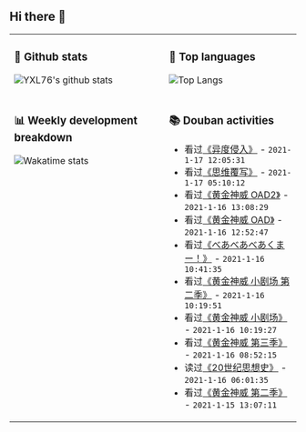 ## Hi there 👋

<table>
<tr>
<td valign="top" width="54%">

### 🔭 Github stats

![YXL76's github stats](https://github-readme-stats.yxl76.vercel.app/api?username=YXL76&count_private=true&show_icons=true&include_all_commits=true&theme=tokyonight&line_height=28)

</td>

<td valign="top" width="46%">

### 🌱 Top languages

![Top Langs](https://github-readme-stats.yxl76.vercel.app/api/top-langs/?username=YXL76&layout=compact&theme=tokyonight&langs_count=10&hide=HTML,CSS,SCSS)

</td>
</tr>
<tr>
<td valign="top" width="54%">

### 📊 Weekly development breakdown

![Wakatime stats](https://github-readme-stats.yxl76.vercel.app/api/wakatime?username=YXL76&layout=compact&theme=tokyonight)


</td>
<td valign="top" width="46%">

### 📚 Douban activities

- 看过[《异度侵入》](http://movie.douban.com/subject/34456027/) - `2021-1-17 12:05:31`
- 看过[《思维覆写》](http://movie.douban.com/subject/30174417/) - `2021-1-17 05:10:12`
- 看过[《黄金神威 OAD2》](http://movie.douban.com/subject/30385359/) - `2021-1-16 13:08:29`
- 看过[《黄金神威 OAD》](http://movie.douban.com/subject/30258123/) - `2021-1-16 12:52:47`
- 看过[《べあべあべあくまー！》](http://movie.douban.com/subject/35261255/) - `2021-1-16 10:41:35`
- 看过[《黄金神威 小剧场 第二季》](http://movie.douban.com/subject/34962692/) - `2021-1-16 10:19:51`
- 看过[《黄金神威 小剧场》](http://movie.douban.com/subject/34962689/) - `2021-1-16 10:19:27`
- 看过[《黄金神威 第三季》](http://movie.douban.com/subject/34456150/) - `2021-1-16 08:52:15`
- 读过[《20世纪思想史》](https://book.douban.com/subject/34449288/) - `2021-1-16 06:01:35`
- 看过[《黄金神威 第二季》](http://movie.douban.com/subject/30257538/) - `2021-1-15 13:07:11`

</td>
</tr>
</table>

<!--
**YXL76/YXL76** is a ✨ _special_ ✨ repository because its `README.md` (this file) appears on your GitHub profile.

Here are some ideas to get you started:

- 🔭 I’m currently working on ...
- 🌱 I’m currently learning ...
- 👯 I’m looking to collaborate on ...
- 🤔 I’m looking for help with ...
- 💬 Ask me about ...
- 📫 How to reach me: ...
- 😄 Pronouns: ...
- ⚡ Fun fact: ...
-->
